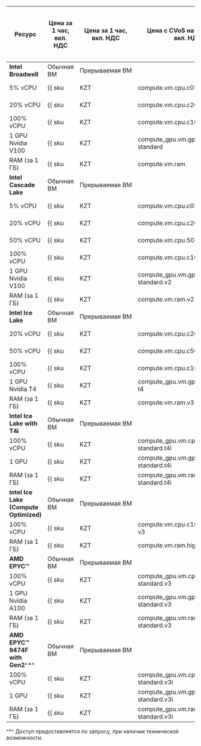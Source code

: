 | Ресурс | Цена за 1 час,<br>вкл. НДС | Цена за 1 час,<br>вкл. НДС | Цена с CVoS на 6 месяцев,<br>вкл. НДС | Цена с CVoS на 1 год,<br>вкл. НДС |
| --- | --- | --- | --- | --- |
| **Intel Broadwell** | Обычная ВМ | Прерываемая&nbsp;ВМ | | |
| 5% vCPU | {{ sku|KZT|compute.vm.cpu.c05|string }} | {{ sku|KZT|compute.vm.cpu.c05.preemptible|string }} | − | − |
| 20% vCPU | {{ sku|KZT|compute.vm.cpu.c20|string }} | {{ sku|KZT|compute.vm.cpu.c20.preemptible|string }} | − | − |
| 100% vCPU | {{ sku|KZT|compute.vm.cpu.c100|string }} | {{ sku|KZT|compute.vm.cpu.c100.preemptible|string }} | − | − |
| 1 GPU Nvidia V100 | {{ sku|KZT|compute_gpu.vm.gpu.gpu-standard|string }} | {{ sku|KZT|compute_gpu.vm.gpu.gpu-standard.preemptible|string }} | − | − |
| RAM (за 1 ГБ) | {{ sku|KZT|compute.vm.ram|string }} | {{ sku|KZT|compute.vm.ram.preemptible|string }} | − | − |
| **Intel Cascade Lake** | Обычная ВМ | Прерываемая&nbsp;ВМ | | | 
| 5% vCPU | {{ sku|KZT|compute.vm.cpu.c05.v2|string }} | {{ sku|KZT|compute.vm.cpu.c05.preemptible.v2|string }} | − | − |
| 20% vCPU | {{ sku|KZT|compute.vm.cpu.c20.v2|string }} | {{ sku|KZT|compute.vm.cpu.c20.preemptible.v2|string }} | − | − |
| 50% vCPU | {{ sku|KZT|compute.vm.cpu.50.v2|string }} | {{ sku|KZT|compute.vm.cpu.c50.preemptible.v2|string }} | − | − |
| 100% vCPU | {{ sku|KZT|compute.vm.cpu.c100.v2|string }} | {{ sku|KZT|compute.vm.cpu.c100.preemptible.v2|string }} | {{ sku|KZT|v1.commitment.selfcheckout.m6.compute.vm.cpu.c100.standard.v2|string }} | {{ sku|KZT|v1.commitment.selfcheckout.y1.compute.vm.cpu.c100.standard.v2|string }} |
| 1 GPU Nvidia V100 | {{ sku|KZT|compute_gpu.vm.gpu.gpu-standard.v2|string }} | {{ sku|KZT|compute_gpu.vm.gpu.gpu-standard.preemptible.v2|string }} | − | − |
| RAM (за 1 ГБ) | {{ sku|KZT|compute.vm.ram.v2|string }} | {{ sku|KZT|compute.vm.ram.preemptible.v2|string }} | {{ sku|KZT|v1.commitment.selfcheckout.m6.compute.vm.ram.standard.v2|string }} | {{ sku|KZT|v1.commitment.selfcheckout.y1.compute.vm.ram.standard.v2|string }} |
| **Intel Ice Lake** | Обычная ВМ | Прерываемая&nbsp;ВМ | | |
| 20% vCPU | {{ sku|KZT|compute.vm.cpu.c20.v3|string }} | {{ sku|KZT|compute.vm.cpu.c20.preemptible.v3|string }} | − | − |
| 50% vCPU | {{ sku|KZT|compute.vm.cpu.c50.v3|string }} | {{ sku|KZT|compute.vm.cpu.c50.preemptible.v3|string }} | − | − |
| 100% vCPU | {{ sku|KZT|compute.vm.cpu.c100.v3|string }} | {{ sku|KZT|compute.vm.cpu.c100.preemptible.v3|string }} | {{ sku|KZT|v1.commitment.selfcheckout.m6.compute.vm.cpu.c100.standard.v3|string }} | {{ sku|KZT|v1.commitment.selfcheckout.y1.compute.vm.cpu.c100.standard.v3|string }} |
| 1 GPU Nvidia T4 | {{ sku|KZT|compute_gpu.vm.gpu.standard.v3-t4|string }} | {{ sku|KZT|compute_gpu.vm.gpu.standard.v3-t4.preemptible|string }} | − | − |
| RAM (за 1 ГБ) | {{ sku|KZT|compute.vm.ram.v3|string }} | {{ sku|KZT|compute.vm.ram.preemptible.v3|string }} | {{ sku|KZT|v1.commitment.selfcheckout.m6.compute.vm.ram.standard.v3|string }} | {{ sku|KZT|v1.commitment.selfcheckout.y1.compute.vm.ram.standard.v3|string }} |
| **Intel Ice Lake with T4i** | Обычная ВМ | Прерываемая&nbsp;ВМ | | |
| 100% vCPU | {{ sku|KZT|compute_gpu.vm.cpu.c100.gpu-standard.t4i|string }} | {{ sku|KZT|compute_gpu.vm.cpu.c100.gpu-standard.preemptible.t4i|string }} | - | - |
| 1 GPU | {{ sku|KZT|compute_gpu.vm.gpu.gpu-standard.t4i|string }} | {{ sku|KZT|compute_gpu.vm.gpu.gpu-standard.preemptible.t4i|string }} | - | - |
| RAM (за 1 ГБ) | {{ sku|KZT|compute_gpu.vm.ram.gpu-standard.t4i|string }} | {{ sku|KZT|compute_gpu.vm.ram.gpu-standard.preemptible.t4i|string }} | - | - |
| **Intel Ice Lake (Compute Optimized)** | Обычная ВМ | Прерываемая&nbsp;ВМ | | |
| 100% vCPU | {{ sku|KZT|compute.vm.cpu.c100.highfreq-v3|string }} | - | − | − |
| RAM (за 1 ГБ) | {{ sku|KZT|compute.vm.ram.highfreq-v3|string }} | - | − | − |
| **AMD EPYC™** | Обычная ВМ | Прерываемая&nbsp;ВМ | | |
| 100% vCPU | {{ sku|KZT|compute_gpu.vm.cpu.c100.gpu-standard.v3|string }} |{{ sku|KZT|compute_gpu.vm.cpu.c100.gpu-standard.preemptible.v3|string }} | − | − |
| 1 GPU Nvidia A100 | {{ sku|KZT|compute_gpu.vm.gpu.gpu-standard.v3|string }} | {{ sku|KZT|compute_gpu.vm.gpu.gpu-standard.preemptible.v3|string }} | − | − |
| RAM (за 1 ГБ) | {{ sku|KZT|compute_gpu.vm.ram.gpu-standard.v3|string }} | {{ sku|KZT|compute_gpu.vm.ram.gpu-standard.preemptible.v3|string }} | − | − |
| **AMD EPYC™ 9474F with Gen2**^*^ | Обычная ВМ | Прерываемая&nbsp;ВМ | | |
| 100% vCPU | {{ sku|KZT|compute_gpu.vm.cpu.c100.gpu-standard.v3i|string }} | {{ sku|KZT|compute_gpu.vm.cpu.c100.gpu-standard.preemptible.v3i|string }} | - | - |
| 1 GPU | {{ sku|KZT|compute_gpu.vm.gpu.gpu-standard.v3i|string }} | {{ sku|KZT|compute_gpu.vm.gpu.gpu-standard.preemptible.v3i|string }} | - | - |
| RAM (за 1 ГБ) | {{ sku|KZT|compute_gpu.vm.ram.gpu-standard.v3i|string }} | {{ sku|KZT|compute_gpu.vm.ram.gpu-standard.preemptible.v3i|string }} | - | - |

^*^ Доступ предоставляется по запросу, при наличии технической возможности.


